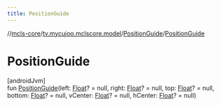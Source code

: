 ```yaml
---
title: PositionGuide
---
```

//[mcls-core](../../../index.html)/[tv.mycujoo.mclscore.model](../index.html)/[PositionGuide](index.html)/[PositionGuide](-position-guide.html)



# PositionGuide



[androidJvm]\
fun [PositionGuide](-position-guide.html)(left: [Float](https://kotlinlang.org/api/latest/jvm/stdlib/kotlin/-float/index.html)? = null, right: [Float](https://kotlinlang.org/api/latest/jvm/stdlib/kotlin/-float/index.html)? = null, top: [Float](https://kotlinlang.org/api/latest/jvm/stdlib/kotlin/-float/index.html)? = null, bottom: [Float](https://kotlinlang.org/api/latest/jvm/stdlib/kotlin/-float/index.html)? = null, vCenter: [Float](https://kotlinlang.org/api/latest/jvm/stdlib/kotlin/-float/index.html)? = null, hCenter: [Float](https://kotlinlang.org/api/latest/jvm/stdlib/kotlin/-float/index.html)? = null)




